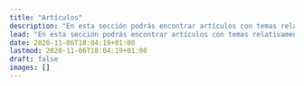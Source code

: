 ```yaml
---
title: "Artículos"
description: "En esta sección podrás encontrar artículos con temas relativamente interesantes."
lead: "En esta sección podrás encontrar artículos con temas relativamente interesantes. ⬅️ Selecciona un tema de interés en el menú de la derecha."
date: 2020-11-06T18:04:19+01:00
lastmod: 2020-11-06T18:04:19+01:00
draft: false
images: []
---
```

